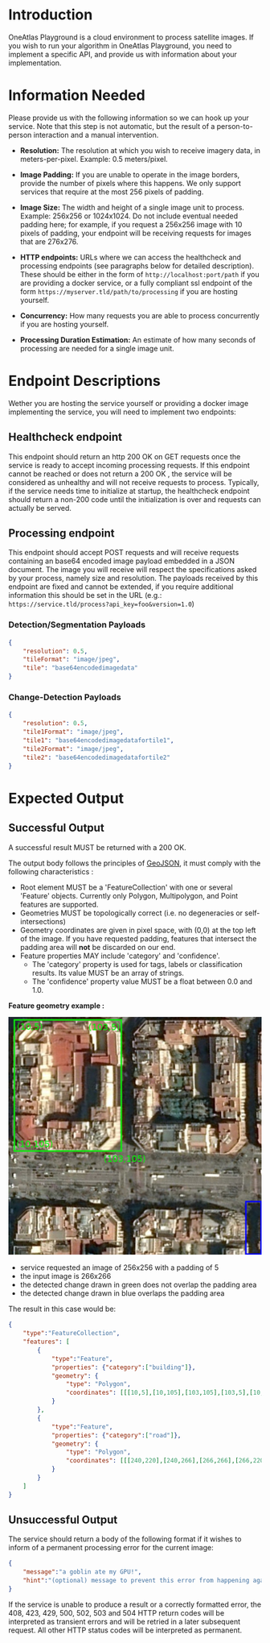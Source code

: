 # Introduction

OneAtlas Playground is a cloud environment to process satellite images. If you wish to run your algorithm in OneAtlas Playground, you need to implement a specific API, and provide us with information about your implementation.

# Information Needed

Please provide us with the following information so we can hook up your service. Note that this step is not automatic, but the result of a person-to-person interaction and a manual intervention.

* **Resolution:** The resolution at which you wish to receive imagery data, in meters-per-pixel. Example: 0.5 meters/pixel.

* **Image Padding:** If you are unable to operate in the image borders, provide the number of pixels where this happens. We only support services that require at the most 256 pixels of padding.

* **Image Size:** The width and height of a single image unit to process. Example: 256x256 or 1024x1024. Do not include eventual needed padding here; for example, if you request a 256x256 image with 10 pixels of padding, your endpoint will be receiving requests for images that are 276x276.

* **HTTP endpoints:** URLs where we can access the healthcheck and processing endpoints (see paragraphs below for detailed description). These should be either in the form of ```http://localhost:port/path``` if you are providing a docker service, or a fully compliant ssl endpoint of the form ```https://myserver.tld/path/to/processing``` if you are hosting yourself.

* **Concurrency:** How many requests you are able to process concurrently if you are hosting yourself.

* **Processing Duration Estimation:** An estimate of how many seconds of processing are needed for a single image unit.



# Endpoint Descriptions

Wether you are hosting the service yourself or providing a docker image implementing the service, you will need to implement two endpoints:

## Healthcheck endpoint

This endpoint should return an http 200 OK on GET requests once the service is ready to accept incoming processing requests. If this endpoint cannot be reached or does not return a 200 OK , the service will be considered as unhealthy and will not receive requests to process. Typically, if the service needs time to initialize at startup, the healthcheck endpoint should return a non-200 code until the initialization is over and requests can actually be served.

## Processing endpoint

This endpoint should accept POST requests and will receive requests containing an base64 encoded image payload embedded in a JSON document. The image you will receive will respect the specifications asked by your process, namely size and resolution. The payloads received by this endpoint are fixed and cannot be extended, if you require additional information this should be set in the URL (e.g.: ```https://service.tld/process?api_key=foo&version=1.0```)

### Detection/Segmentation Payloads

```json
{
	"resolution": 0.5,
	"tileFormat": "image/jpeg",
	"tile": "base64encodedimagedata"
}
```

### Change-Detection Payloads

```json
{
	"resolution": 0.5,
	"tile1Format": "image/jpeg",
	"tile1": "base64encodedimagedatafortile1",
	"tile2Format": "image/jpeg",
	"tile2": "base64encodedimagedatafortile2"
}
```

# Expected Output

## Successful Output

A successful result MUST be returned with a 200 OK.

The output body follows the principles of [GeoJSON](https://en.wikipedia.org/wiki/GeoJSON), it must comply with the following characteristics :

* Root element MUST be a 'FeatureCollection' with one or several 'Feature' objects. Currently only Polygon, Multipolygon, and Point features are supported.
* Geometries MUST be topologically correct (i.e. no degeneracies or self-intersections)
* Geometry coordinates are given in pixel space, with (0,0) at the top left of the image. If you have requested padding, features that intersect the padding area will **not** be discarded on our end.
* Feature properties MAY include 'category' and 'confidence'.
    * The 'category' property is used for tags, labels or classification results. Its value MUST be an array of strings.
    * The 'confidence' property value MUST be a float between 0.0 and 1.0.

**Feature geometry example :**

![Feature geometry example](../images/geopaas-geometry-sample.jpeg)

* service requested an image of 256x256 with a padding of 5
* the input image is 266x266
* the detected change drawn in green does not overlap the padding area
* the detected change drawn in blue overlaps the padding area

The result in this case would be:

```json
{
	"type":"FeatureCollection",
	"features": [
		{
			"type":"Feature",
			"properties": {"category":["building"]},
			"geometry": {
				"type": "Polygon",
				"coordinates": [[[10,5],[10,105],[103,105],[103,5],[10,5]]]
			}
		},
		{
			"type":"Feature",
			"properties": {"category":["road"]},
			"geometry": {
				"type": "Polygon",
				"coordinates": [[[240,220],[240,266],[266,266],[266,220],[240,220]]]
			}
		}
	]
}

```

## Unsuccessful Output

The service should return a body of the following format if it wishes to inform of a permanent processing error for the current image:

```json
{
	"message":"a goblin ate my GPU!",
	"hint":"(optional) message to prevent this error from happening again"
}
```

If the service is unable to produce a result or a correctly formatted error, the 408, 423, 429, 500, 502, 503 and 504 HTTP
return codes will be interpreted as transient errors and will be retried in a later subsequent request. All other HTTP
status codes will be interpreted as permanent.
